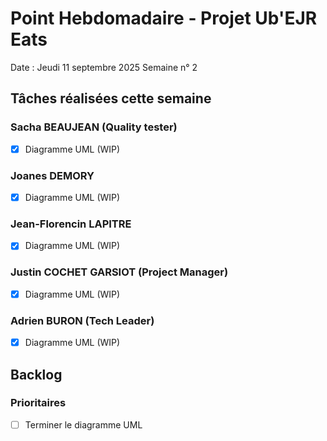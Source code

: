 # Point Hebdomadaire - Projet Ub'EJR Eats

Date : Jeudi 11 septembre 2025
Semaine n° 2

## Tâches réalisées cette semaine

### Sacha BEAUJEAN (Quality tester)
- [x] Diagramme UML (WIP)

### Joanes DEMORY
- [x] Diagramme UML (WIP)

### Jean-Florencin LAPITRE 
- [x] Diagramme UML (WIP)

### Justin COCHET GARSIOT (Project Manager)
- [x] Diagramme UML (WIP)

### Adrien BURON (Tech Leader)
- [x] Diagramme UML (WIP)

## Backlog

### Prioritaires
- [ ] Terminer le diagramme UML
